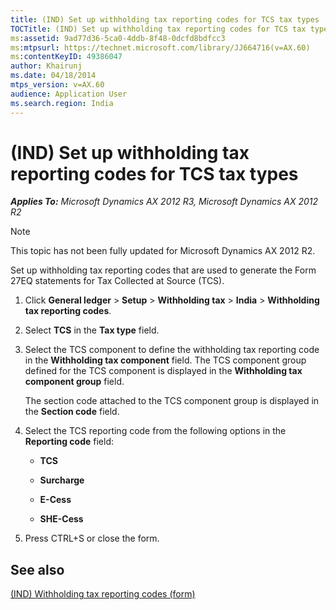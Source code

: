 ```yaml
---
title: (IND) Set up withholding tax reporting codes for TCS tax types
TOCTitle: (IND) Set up withholding tax reporting codes for TCS tax types
ms:assetid: 9ad77d36-5ca0-4ddb-8f48-0dcfd8bdfcc3
ms:mtpsurl: https://technet.microsoft.com/library/JJ664716(v=AX.60)
ms:contentKeyID: 49386047
author: Khairunj
ms.date: 04/18/2014
mtps_version: v=AX.60
audience: Application User
ms.search.region: India
---
```


# (IND) Set up withholding tax reporting codes for TCS tax types 


_**Applies To:** Microsoft Dynamics AX 2012 R3, Microsoft Dynamics AX 2012 R2_


> [!NOTE]
> <P>This topic has not been fully updated for Microsoft Dynamics AX 2012 R2.</P>



Set up withholding tax reporting codes that are used to generate the Form 27EQ statements for Tax Collected at Source (TCS).

1.  Click **General ledger** \> **Setup** \> **Withholding tax** \> **India** \> **Withholding tax reporting codes**.

2.  Select **TCS** in the **Tax type** field.

3.  Select the TCS component to define the withholding tax reporting code in the **Withholding tax component** field. The TCS component group defined for the TCS component is displayed in the **Withholding tax component group** field.
    
    The section code attached to the TCS component group is displayed in the **Section code** field.

4.  Select the TCS reporting code from the following options in the **Reporting code** field:
    
      - **TCS**
    
      - **Surcharge**
    
      - **E-Cess**
    
      - **SHE-Cess**

5.  Press CTRL+S or close the form.

## See also

[(IND) Withholding tax reporting codes (form)](https://technet.microsoft.com/library/jj664934\(v=ax.60\))

  



